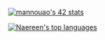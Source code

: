 [![mannouao's 42 stats](https://badge42.vercel.app/api/v2/cl39vsopq002109k4tyc6r52k/stats?cursusId=21&coalitionId=78)](https://github.com/JaeSeoKim/badge42)


[![Naereen's top languages](https://github-readme-stats.vercel.app/api/top-langs/?username=Mustapha-Nawawi-T&theme=blue-green)](https://github.com/anuraghazra/github-readme-stats)
